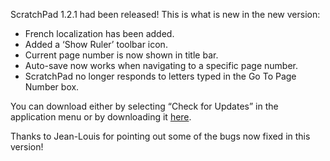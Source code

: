 ScratchPad 1.2.1 had been released! This is what is new in the new version:

-   French localization has been added.
-   Added a ‘Show Ruler’ toolbar icon.
-   Current page number is now shown in title bar.
-   Auto-save now works when navigating to a specific page number.
-   ScratchPad no longer responds to letters typed in the Go To Page Number box.

You can download either by selecting “Check for Updates” in the application menu or by downloading it [here](http://seifertalex.googlepages.com/ScratchPad_1.2.1.dmg).

Thanks to Jean-Louis for pointing out some of the bugs now fixed in this version!